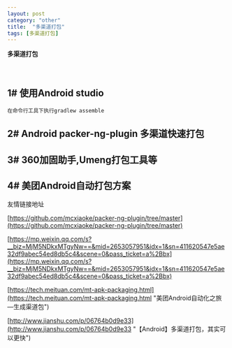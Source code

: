 ```yaml
---
layout: post
category: "other"
title:  "多渠道打包"
tags: [多渠道打包]
---
```

**多渠道打包**

　
## 1# 使用Android studio

	在命令行工具下执行gradlew assemble

## 2# Android packer-ng-plugin 多渠道快速打包

## 3# 360加固助手,Umeng打包工具等

## 4# 美团Android自动打包方案



友情链接地址

[https://github.com/mcxiaoke/packer-ng-plugin/tree/master](https://github.com/mcxiaoke/packer-ng-plugin/tree/master)

[https://mp.weixin.qq.com/s?__biz=MjM5NDkxMTgyNw==&mid=2653057951&idx=1&sn=411620547e5ae32df9abec54ed8db5c4&scene=0&pass_ticket=a%2Bbx](https://mp.weixin.qq.com/s?__biz=MjM5NDkxMTgyNw==&mid=2653057951&idx=1&sn=411620547e5ae32df9abec54ed8db5c4&scene=0&pass_ticket=a%2Bbx)

[https://tech.meituan.com/mt-apk-packaging.html](https://tech.meituan.com/mt-apk-packaging.html "美团Android自动化之旅—生成渠道包")

[http://www.jianshu.com/p/06764b0d9e33](http://www.jianshu.com/p/06764b0d9e33 "【Android】多渠道打包，其实可以更快")